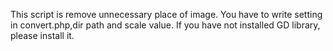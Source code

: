 This script is remove unnecessary place of image.
You have to write setting in convert.php,dir path and scale value.
If you have not installed GD library, please install it.
